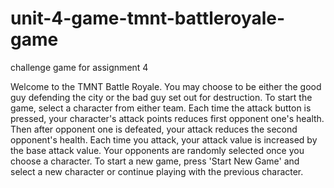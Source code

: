 # unit-4-game-tmnt-battleroyale-game
challenge game for assignment 4

Welcome to the TMNT Battle Royale. You may choose to be either the good guy defending the city or the bad guy set out for destruction. To start the game, select a character from either team. Each time the attack button is pressed, your character's attack points reduces first opponent one's health. Then after opponent one is defeated, your attack reduces the second opponent's health. Each time you attack, your attack value is increased by the base attack value. Your opponents are randomly selected once you choose a character. To start a new game, press 'Start New Game' and select a new character or continue playing with the previous character. 
